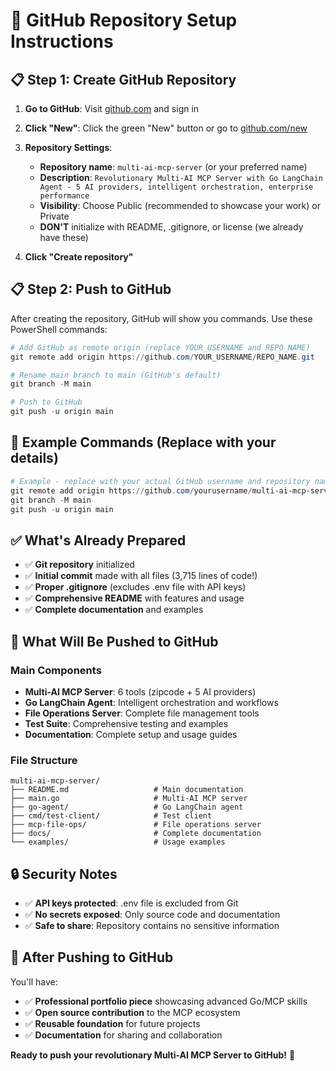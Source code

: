 # 🚀 **GitHub Repository Setup Instructions**

## 📋 **Step 1: Create GitHub Repository**

1. **Go to GitHub**: Visit [github.com](https://github.com) and sign in
2. **Click "New"**: Click the green "New" button or go to [github.com/new](https://github.com/new)
3. **Repository Settings**:
   - **Repository name**: `multi-ai-mcp-server` (or your preferred name)
   - **Description**: `Revolutionary Multi-AI MCP Server with Go LangChain Agent - 5 AI providers, intelligent orchestration, enterprise performance`
   - **Visibility**: Choose Public (recommended to showcase your work) or Private
   - **DON'T** initialize with README, .gitignore, or license (we already have these)

4. **Click "Create repository"**

## 📋 **Step 2: Push to GitHub**

After creating the repository, GitHub will show you commands. Use these PowerShell commands:

```powershell
# Add GitHub as remote origin (replace YOUR_USERNAME and REPO_NAME)
git remote add origin https://github.com/YOUR_USERNAME/REPO_NAME.git

# Rename main branch to main (GitHub's default)
git branch -M main

# Push to GitHub
git push -u origin main
```

## 🎯 **Example Commands** (Replace with your details)

```powershell
# Example - replace with your actual GitHub username and repository name
git remote add origin https://github.com/yourusername/multi-ai-mcp-server.git
git branch -M main  
git push -u origin main
```

## ✅ **What's Already Prepared**

- ✅ **Git repository** initialized
- ✅ **Initial commit** made with all files (3,715 lines of code!)
- ✅ **Proper .gitignore** (excludes .env file with API keys)
- ✅ **Comprehensive README** with features and usage
- ✅ **Complete documentation** and examples

## 🎉 **What Will Be Pushed to GitHub**

### **Main Components**
- **Multi-AI MCP Server**: 6 tools (zipcode + 5 AI providers)
- **Go LangChain Agent**: Intelligent orchestration and workflows
- **File Operations Server**: Complete file management tools
- **Test Suite**: Comprehensive testing and examples
- **Documentation**: Complete setup and usage guides

### **File Structure**
```
multi-ai-mcp-server/
├── README.md                   # Main documentation
├── main.go                     # Multi-AI MCP server
├── go-agent/                   # Go LangChain agent
├── cmd/test-client/            # Test client
├── mcp-file-ops/               # File operations server
├── docs/                       # Complete documentation
└── examples/                   # Usage examples
```

## 🔒 **Security Notes**

- ✅ **API keys protected**: .env file is excluded from Git
- ✅ **No secrets exposed**: Only source code and documentation
- ✅ **Safe to share**: Repository contains no sensitive information

## 🎯 **After Pushing to GitHub**

You'll have:
- ✅ **Professional portfolio piece** showcasing advanced Go/MCP skills
- ✅ **Open source contribution** to the MCP ecosystem
- ✅ **Reusable foundation** for future projects
- ✅ **Documentation** for sharing and collaboration

**Ready to push your revolutionary Multi-AI MCP Server to GitHub!** 🚀